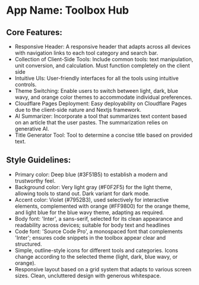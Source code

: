 # **App Name**: Toolbox Hub

## Core Features:

- Responsive Header: A responsive header that adapts across all devices with navigation links to each tool category and search bar.
- Collection of Client-Side Tools: Include common tools: text manipulation, unit conversion, and calculation. Must function completely on the client side
- Intuitive UIs: User-friendly interfaces for all the tools using intuitive controls.
- Theme Switching: Enable users to switch between light, dark, blue wavy, and orange color themes to accommodate individual preferences.
- Cloudflare Pages Deployment: Easy deployability on Cloudflare Pages due to the client-side nature and Nextjs framework.
- AI Summarizer: Incorporate a tool that summarizes text content based on an article that the user pastes. The summarization relies on generative AI.
- Title Generator Tool: Tool to determine a concise title based on provided text.

## Style Guidelines:

- Primary color: Deep blue (#3F51B5) to establish a modern and trustworthy feel.
- Background color: Very light gray (#F0F2F5) for the light theme, allowing tools to stand out. Dark variant for dark mode.
- Accent color: Violet (#7952B3), used selectively for interactive elements, complemented with orange (#FF9800) for the orange theme, and light blue for the blue wavy theme, adapting as required.
- Body font: 'Inter', a sans-serif, selected for its clean appearance and readability across devices; suitable for body text and headlines
- Code font: 'Source Code Pro', a monospaced font that complements 'Inter'; ensures code snippets in the toolbox appear clear and structured.
- Simple, outline-style icons for different tools and categories. Icons change according to the selected theme (light, dark, blue wavy, or orange).
- Responsive layout based on a grid system that adapts to various screen sizes. Clean, uncluttered design with generous whitespace.